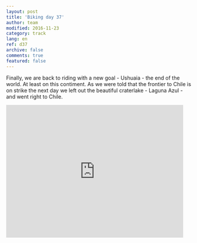 ```yaml
---   
layout: post 
title: 'Biking day 37'  
author: team 
modified: 2016-11-23
category: track 
lang: en 
ref: d37
archive: false 
comments: true 
featured: false 
--- 
```


 Finally, we are back to riding with a new goal - Ushuaia - the end of the world. At least on this contiment. As we were told that the frontier to Chile is on strike the next day we left out the beautiful craterlake - Laguna Azul - and went right to Chile.

<iframe width='480' height='360' src='http://track-kit.net/maps_s3/?v=embed&track=232837.gpx' frameborder='0' allowfullscreen></iframe>